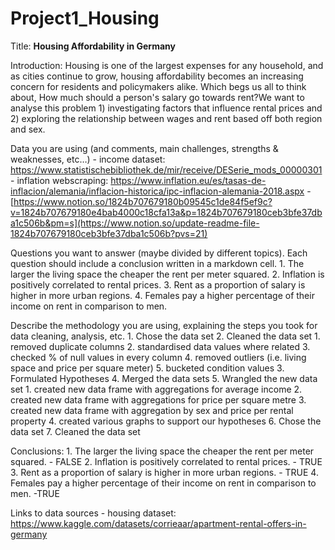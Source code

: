 # Project1_Housing
Title: **Housing Affordability in Germany**

Introduction: 
Housing is one of the largest expenses for any household, and as cities continue to grow, housing affordability becomes an increasing concern for residents and policymakers alike. Which begs us all to think about, How much should a person's salary go towards rent?We want to analyse this problem 1) investigating factors that influence rental prices and 2) exploring the relationship between wages and rent based off both region and sex.

Data you are using (and comments, main challenges, strengths & weaknesses, etc…)
    - income dataset: https://www.statistischebibliothek.de/mir/receive/DESerie_mods_00000301
    - inflation webscraping: https://www.inflation.eu/es/tasas-de-inflacion/alemania/inflacion-historica/ipc-inflacion-alemania-2018.aspx
    - [https://www.notion.so/1824b707679180b09545c1de84f5ef9c?v=1824b707679180e4bab4000c18cfa13a&p=1824b707679180ceb3bfe37dba1c506b&pm=s](https://www.notion.so/update-readme-file-1824b707679180ceb3bfe37dba1c506b?pvs=21)

Questions you want to answer (maybe divided by different topics). Each question should include a conclusion written in a markdown cell.
    1. The larger the living space the cheaper the rent per meter squared.
    2. Inflation is positively correlated to rental prices.
    3. Rent as a proportion of salary is higher in more urban regions.
    4. Females pay a higher percentage of their income on rent in comparison to men.

Describe the methodology you are using, explaining the steps you took for data cleaning, analysis, etc.
    1. Chose the data set
    2. Cleaned the data set
        1. removed duplicate columns
        2. standardised data values where related
        3. checked % of null values in every column
        4. removed outliers (i.e. living space and price per square meter)
        5. bucketed condition values
    3. Formulated Hypotheses
    4. Merged the data sets
    5. Wrangled the new data set
        1. created new data frame with aggregations for average income 
        2. created new data frame with aggregations for price per square metre
        3. created new data frame with aggregation by sex and price per rental property
        4. created various graphs to support our hypotheses
    6. Chose the data set
    7. Cleaned the data set

Conclusions:
    1. The larger the living space the cheaper the rent per meter squared. - FALSE
    2. Inflation is positively correlated to rental prices. - TRUE
    3. Rent as a proportion of salary is higher in more urban regions. - TRUE
    4. Females pay a higher percentage of their income on rent in comparison to men. -TRUE

Links to data sources
    - housing dataset: https://www.kaggle.com/datasets/corrieaar/apartment-rental-offers-in-germany
